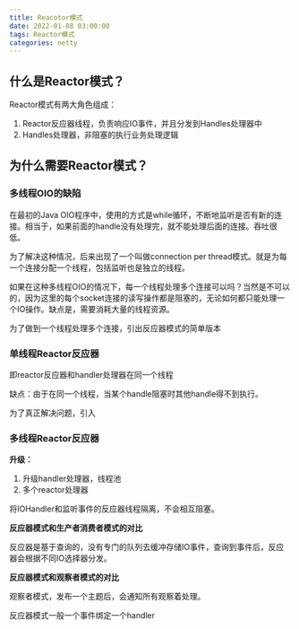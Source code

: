 ```yaml
---
title: Reacotor模式
date: 2022-01-08 03:00:00
tags: Reactor模式
categories: netty
---
```


## 什么是Reactor模式？

Reactor模式有两大角色组成：

1. Reactor反应器线程，负责响应IO事件，并且分发到Handles处理器中
2. Handles处理器，非阻塞的执行业务处理逻辑



## 为什么需要Reactor模式？

### 多线程OIO的缺陷

在最初的Java OIO程序中，使用的方式是while循环，不断地监听是否有新的连接。相当于，如果前面的handle没有处理完，就不能处理后面的连接。吞吐很低。

为了解决这种情况，后来出现了一个叫做connection per thread模式。就是为每一个连接分配一个线程，包括监听也是独立的线程。

如果在这种多线程OIO的情况下，每一个线程处理多个连接可以吗？当然是不可以的，因为这里的每个socket连接的读写操作都是阻塞的，无论如何都只能处理一个IO操作。缺点是，需要消耗大量的线程资源。

为了做到一个线程处理多个连接，引出反应器模式的简单版本

### 单线程Reactor反应器

即reactor反应器和handler处理器在同一个线程

缺点：由于在同一个线程，当某个handle阻塞时其他handle得不到执行。



为了真正解决问题，引入

### 多线程Reactor反应器

**升级：**

1. 升级handler处理器，线程池
2. 多个reactor处理器

将IOHandler和监听事件的反应器线程隔离，不会相互阻塞。



**反应器模式和生产者消费者模式的对比**

反应器是基于查询的，没有专门的队列去缓冲存储IO事件，查询到事件后，反应器会根据不同IO选择器分发。



**反应器模式和观察者模式的对比**

观察者模式，发布一个主题后，会通知所有观察着处理。

反应器模式一般一个事件绑定一个handler